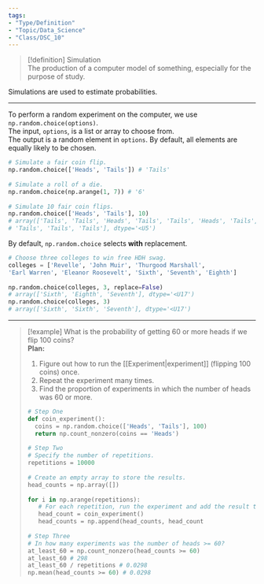 ```yaml
---
tags:  
- "Type/Definition"  
- "Topic/Data_Science"  
- "Class/DSC_10"  
---
```

  
> [!definition] Simulation  
> The production of a computer model of something, especially for the purpose of study.  
  
Simulations are used to estimate probabilities.  
  
---
  
To perform a random experiment on the computer, we use `np.random.choice(options)`.  
The input, `options`, is a list or array to choose from.  
The output is a random element in `options`. By default, all elements are equally likely to be chosen.  
  
```python  
# Simulate a fair coin flip.  
np.random.choice(['Heads', 'Tails']) # 'Tails'  
  
# Simulate a roll of a die.  
np.random.choice(np.arange(1, 7)) # '6'  
  
# Simulate 10 fair coin flips.  
np.random.choice(['Heads', 'Tails'], 10)  
# array(['Tails', 'Tails', 'Heads', 'Tails', 'Tails', 'Heads', 'Tails',  
# 'Tails', 'Tails', 'Tails'], dtype='<U5')  
```  
  
By default, `np.random.choice` selects **with** replacement.  
```python  
# Choose three colleges to win free HDH swag.  
colleges = ['Revelle', 'John Muir', 'Thurgood Marshall',  
'Earl Warren', 'Eleanor Roosevelt', 'Sixth', 'Seventh', 'Eighth']  
  
np.random.choice(colleges, 3, replace=False)  
# array(['Sixth', 'Eighth', 'Seventh'], dtype='<U17')  
np.random.choice(colleges, 3)  
# array(['Sixth', 'Sixth', 'Seventh'], dtype='<U17')  
```  
  
---
  
> [!example] What is the probability of getting 60 or more heads if we flip 100 coins?  
> **Plan:**  
> 1. Figure out how to run the [[Experiment|experiment]] (flipping 100 coins) once.  
> 2. Repeat the experiment many times.  
> 3. Find the proportion of experiments in which the number of heads was 60 or more.  
> ```python  
> # Step One  
> def coin_experiment():  
> 	coins = np.random.choice(['Heads', 'Tails'], 100)  
> 	return np.count_nonzero(coins == 'Heads')  
>  
> # Step Two  
># Specify the number of repetitions.  
>repetitions = 10000  
>  
># Create an empty array to store the results.  
>head_counts = np.array([])  
>  
>for i in np.arange(repetitions):  
>    # For each repetition, run the experiment and add the result to head_counts.  
>    head_count = coin_experiment()  
>    head_counts = np.append(head_counts, head_count  
>  
> # Step Three  
># In how many experiments was the number of heads >= 60?  
>at_least_60 = np.count_nonzero(head_counts >= 60)  
>at_least_60 # 298  
>at_least_60 / repetitions # 0.0298  
> np.mean(head_counts >= 60) # 0.0298  
> ```  
